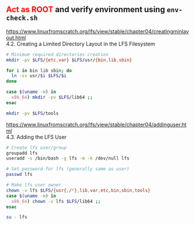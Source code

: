 <font color="#FF0000"><b> Act as ROOT </b></font> and verify environment using ```env-check.sh```
---

https://www.linuxfromscratch.org/lfs/view/stable/chapter04/creatingminlayout.html  
4.2. Creating a Limited Directory Layout in the LFS Filesystem  

```bash
# Minimum required directories creation
mkdir -pv $LFS/{etc,var} $LFS/usr/{bin,lib,sbin}

for i in bin lib sbin; do
  ln -sv usr/$i $LFS/$i
done

case $(uname -m) in
  x86_64) mkdir -pv $LFS/lib64 ;;
esac

mkdir -pv $LFS/tools

```



https://www.linuxfromscratch.org/lfs/view/stable/chapter04/addinguser.html  
4.3. Adding the LFS User  

```bash
# Create lfs user/group
groupadd lfs
useradd -s /bin/bash -g lfs -m -k /dev/null lfs

# Set password for lfs (generally same as user)
passwd lfs

# Make lfs user owner
chown -v lfs $LFS/{usr{,/*},lib,var,etc,bin,sbin,tools}
case $(uname -m) in
  x86_64) chown -v lfs $LFS/lib64 ;;
esac

su - lfs

```

